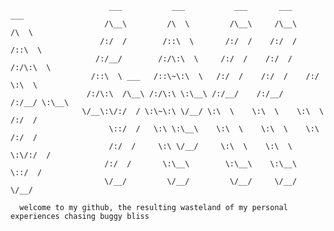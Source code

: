 ```
                      ___           ___           ___       ___       ___     
                     /\__\         /\  \         /\__\     /\__\     /\  \    
                    /:/  /        /::\  \       /:/  /    /:/  /    /::\  \   
                   /:/__/        /:/\:\  \     /:/  /    /:/  /    /:/\:\  \  
                  /::\  \ ___   /::\~\:\  \   /:/  /    /:/  /    /:/  \:\  \ 
                 /:/\:\  /\__\ /:/\:\ \:\__\ /:/__/    /:/__/    /:/__/ \:\__\
                \/__\:\/:/  / \:\~\:\ \/__/ \:\  \    \:\  \    \:\  \ /:/  /
                      \::/  /   \:\ \:\__\    \:\  \    \:\  \    \:\  /:/  / 
                      /:/  /     \:\ \/__/     \:\  \    \:\  \    \:\/:/  /  
                     /:/  /       \:\__\        \:\__\    \:\__\    \::/  /   
                     \/__/         \/__/         \/__/     \/__/     \/__/

  welcome to my github, the resulting wasteland of my personal experiences chasing buggy bliss
```                                                                             
                                                                                      
       

<!--
**camjmoore/camjmoore** is a ✨ _special_ ✨ repository because its `README.md` (this file) appears on your GitHub profile.

Here are some ideas to get you started:

- 🔭 I’m currently working on ...
- 🌱 I’m currently learning ...
- 👯 I’m looking to collaborate on ...
- 🤔 I’m looking for help with ...
- 💬 Ask me about ...
- 📫 How to reach me: ...
- 😄 Pronouns: ...
- ⚡ Fun fact: ...
-->
